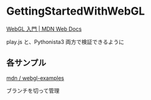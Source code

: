 # GettingStartedWithWebGL


[WebGL 入門 | MDN Web Docs](https://developer.mozilla.org/ja/docs/Web/API/WebGL_API/Tutorial/Getting_started_with_WebGL)

play.js と、Pythonista3 両方で検証できるように



## 各サンプル

[mdn / webgl-examples](https://github.com/mdn/webgl-examples/tree/gh-pages/tutorial)

ブランチを切って管理



